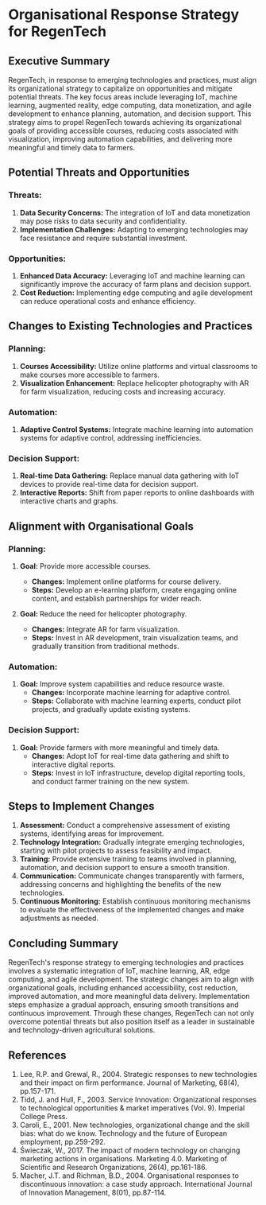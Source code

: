 # Organisational Response Strategy for RegenTech

## Executive Summary

RegenTech, in response to emerging technologies and practices, must align its organizational strategy to capitalize on opportunities and mitigate potential threats. The key focus areas include leveraging IoT, machine learning, augmented reality, edge computing, data monetization, and agile development to enhance planning, automation, and decision support. This strategy aims to propel RegenTech towards achieving its organizational goals of providing accessible courses, reducing costs associated with visualization, improving automation capabilities, and delivering more meaningful and timely data to farmers.

## Potential Threats and Opportunities

### Threats:

1. **Data Security Concerns:** The integration of IoT and data monetization may pose risks to data security and confidentiality.
2. **Implementation Challenges:** Adapting to emerging technologies may face resistance and require substantial investment.

### Opportunities:

1. **Enhanced Data Accuracy:** Leveraging IoT and machine learning can significantly improve the accuracy of farm plans and decision support.
2. **Cost Reduction:** Implementing edge computing and agile development can reduce operational costs and enhance efficiency.

## Changes to Existing Technologies and Practices

### Planning:

1. **Courses Accessibility:** Utilize online platforms and virtual classrooms to make courses more accessible to farmers.
2. **Visualization Enhancement:** Replace helicopter photography with AR for farm visualization, reducing costs and increasing accuracy.

### Automation:

1. **Adaptive Control Systems:** Integrate machine learning into automation systems for adaptive control, addressing inefficiencies.

### Decision Support:

1. **Real-time Data Gathering:** Replace manual data gathering with IoT devices to provide real-time data for decision support.
2. **Interactive Reports:** Shift from paper reports to online dashboards with interactive charts and graphs.

## Alignment with Organisational Goals

### Planning:

1. **Goal:** Provide more accessible courses.
   - **Changes:** Implement online platforms for course delivery.
   - **Steps:** Develop an e-learning platform, create engaging online content, and establish partnerships for wider reach.

2. **Goal:** Reduce the need for helicopter photography.
   - **Changes:** Integrate AR for farm visualization.
   - **Steps:** Invest in AR development, train visualization teams, and gradually transition from traditional methods.

### Automation:

1. **Goal:** Improve system capabilities and reduce resource waste.
   - **Changes:** Incorporate machine learning for adaptive control.
   - **Steps:** Collaborate with machine learning experts, conduct pilot projects, and gradually update existing systems.

### Decision Support:

1. **Goal:** Provide farmers with more meaningful and timely data.
   - **Changes:** Adopt IoT for real-time data gathering and shift to interactive digital reports.
   - **Steps:** Invest in IoT infrastructure, develop digital reporting tools, and conduct farmer training on the new system.

## Steps to Implement Changes

1. **Assessment:** Conduct a comprehensive assessment of existing systems, identifying areas for improvement.
2. **Technology Integration:** Gradually integrate emerging technologies, starting with pilot projects to assess feasibility and impact.
3. **Training:** Provide extensive training to teams involved in planning, automation, and decision support to ensure a smooth transition.
4. **Communication:** Communicate changes transparently with farmers, addressing concerns and highlighting the benefits of the new technologies.
5. **Continuous Monitoring:** Establish continuous monitoring mechanisms to evaluate the effectiveness of the implemented changes and make adjustments as needed.

## Concluding Summary

RegenTech's response strategy to emerging technologies and practices involves a systematic integration of IoT, machine learning, AR, edge computing, and agile development. The strategic changes aim to align with organizational goals, including enhanced accessibility, cost reduction, improved automation, and more meaningful data delivery. Implementation steps emphasize a gradual approach, ensuring smooth transitions and continuous improvement. Through these changes, RegenTech can not only overcome potential threats but also position itself as a leader in sustainable and technology-driven agricultural solutions.

## References

1. Lee, R.P. and Grewal, R., 2004. Strategic responses to new technologies and their impact on firm performance. Journal of Marketing, 68(4), pp.157-171.
2. Tidd, J. and Hull, F., 2003. Service Innovation: Organizational responses to technological opportunities & market imperatives (Vol. 9). Imperial College Press.
3. Caroli, E., 2001. New technologies, organizational change and the skill bias: what do we know. Technology and the future of European employment, pp.259-292.
4. Świeczak, W., 2017. The impact of modern technology on changing marketing actions in organisations. Marketing 4.0. Marketing of Scientific and Research Organizations, 26(4), pp.161-186.
5. Macher, J.T. and Richman, B.D., 2004. Organisational responses to discontinuous innovation: a case study approach. International Journal of Innovation Management, 8(01), pp.87-114.